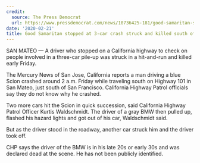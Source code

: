 ```yaml
---
credit:
  source: The Press Democrat
  url: https://www.pressdemocrat.com/news/10736425-181/good-samaritan-stopped-at-3-car?sba=AAS
date: '2020-02-21'
title: Good Samaritan stopped at 3-car crash struck and killed south of San Francisco
---
```

SAN MATEO — A driver who stopped on a California highway to check on people involved in a three-car pile-up was struck in a hit-and-run and killed early Friday.

The Mercury News of San Jose, California reports a man driving a blue Scion crashed around 2 a.m. Friday while traveling south on Highway 101 in San Mateo, just south of San Francisco. California Highway Patrol officials say they do not know why he crashed.


Two more cars hit the Scion in quick succession, said California Highway Patrol Officer Kurtis Waldschmidt. The driver of a gray BMW then pulled up, flashed his hazard lights and got out of his car, Waldschmidt said.

But as the driver stood in the roadway, another car struck him and the driver took off.

CHP says the driver of the BMW is in his late 20s or early 30s and was declared dead at the scene. He has not been publicly identified.
